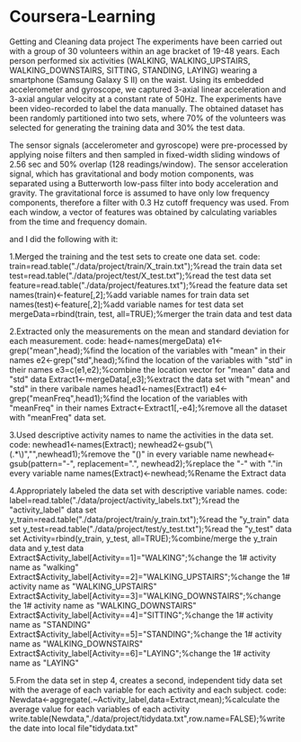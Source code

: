 # Coursera-Learning
Getting and Cleaning data project
The experiments have been carried out with a group of 30 volunteers within an age bracket of 19-48 years. Each person performed six activities (WALKING, WALKING_UPSTAIRS, WALKING_DOWNSTAIRS, SITTING, STANDING, LAYING) wearing a smartphone (Samsung Galaxy S II) on the waist. Using its embedded accelerometer and gyroscope, we captured 3-axial linear acceleration and 3-axial angular velocity at a constant rate of 50Hz. The experiments have been video-recorded to label the data manually. The obtained dataset has been randomly partitioned into two sets, where 70% of the volunteers was selected for generating the training data and 30% the test data. 

The sensor signals (accelerometer and gyroscope) were pre-processed by applying noise filters and then sampled in fixed-width sliding windows of 2.56 sec and 50% overlap (128 readings/window). The sensor acceleration signal, which has gravitational and body motion components, was separated using a Butterworth low-pass filter into body acceleration and gravity. The gravitational force is assumed to have only low frequency components, therefore a filter with 0.3 Hz cutoff frequency was used. From each window, a vector of features was obtained by calculating variables from the time and frequency domain. 

and I did the following with it:

1.Merged the training and the test sets to create one data set.
code:
train=read.table("./data/project/train/X_train.txt");%read the train data set
test=read.table("./data/project/test/X_test.txt");%read the test data set
feature=read.table("./data/project/features.txt");%read the feature data set
names(train)<-feature[,2];%add variable names for train data set
names(test)<-feature[,2];%add variable names for test data set
mergeData=rbind(train, test, all=TRUE);%merger the train data and test data

2.Extracted only the measurements on the mean and standard deviation for each measurement. 
code:
head<-names(mergeData)
e1<-grep("mean",head);%find the location of the variables with "mean" in their names
e2<-grep("std",head);%find the location of the variables with "std" in their names
e3=c(e1,e2);%combine the location vector for "mean" data and "std" data
Extract1<-mergeData[,e3];%extract the data set with "mean" and "std" in there varibale names
head1<-names(Extract1)
e4<-grep("meanFreq",head1);%find the location of the variables with "meanFreq" in their names
Extract<-Extract1[,-e4];%remove all the dataset with "meanFreq" data set.

3.Used descriptive activity names to name the activities in the data set.
code:
newhead1<-names(Extract);
newhead2<-gsub("\\(.*\\)","",newhead1);%remove the "()" in every variable name
newhead<-gsub(pattern="-", replacement=".", newhead2);%replace the "-" with "."in every variable name
names(Extract)<-newhead;%Rename the Extract data

4.Appropriately labeled the data set with descriptive variable names.
code:
label=read.table("./data/project/activity_labels.txt");%read the "activity_label" data set
y_train=read.table("./data/project/train/y_train.txt");%read the "y_train" data set
y_test=read.table("./data/project/test/y_test.txt");%read the "y_test" data set
Activity=rbind(y_train, y_test, all=TRUE);%combine/merge the y_train data and y_test data
Extract$Activity_label[Activity==1]="WALKING";%change the 1# activity name as "walking"
Extract$Activity_label[Activity==2]="WALKING_UPSTAIRS";%change the 1# activity name as "WALKING_UPSTAIRS"
Extract$Activity_label[Activity==3]="WALKING_DOWNSTAIRS";%change the 1# activity name as "WALKING_DOWNSTAIRS"
Extract$Activity_label[Activity==4]="SITTING";%change the 1# activity name as "STANDING"
Extract$Activity_label[Activity==5]="STANDING";%change the 1# activity name as "WALKING_DOWNSTAIRS"
Extract$Activity_label[Activity==6]="LAYING";%change the 1# activity name as "LAYING"

5.From the data set in step 4, creates a second, independent tidy data set with the average of each variable for each activity and each subject.
code:
Newdata<-aggregate(.~Activity_label,data=Extract,mean);%calculate the average value for each variables of each activity
write.table(Newdata,"./data/project/tidydata.txt",row.name=FALSE);%write the date into local file"tidydata.txt"
